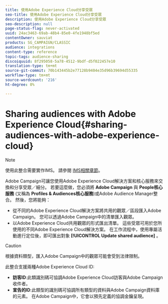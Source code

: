```yaml
---
title: 使用Adobe Experience Cloud分享受眾
seo-title: 使用Adobe Experience Cloud分享受眾
description: 使用Adobe Experience Cloud分享受眾
seo-description: null
page-status-flag: never-activated
uuid: 24ac3463-69ab-48b4-85e0-4fe1948bf5ed
contentOwner: sauviat
products: SG_CAMPAIGN/CLASSIC
audience: integrations
content-type: reference
topic-tags: audience-sharing
discoiquuid: 8f295058-5a78-4512-9bdf-d5f022457e10
translation-type: tm+mt
source-git-commit: 70b143445b2e77128b9404e35d96b39694d55335
workflow-type: tm+mt
source-wordcount: '216'
ht-degree: 0%

---
```



# Sharing audiences with Adobe Experience Cloud{#sharing-audiences-with-adobe-experience-cloud}

>[!NOTE]
>
>使用此整合需要實作IMS。 請參閱 [IMS相關章節](../../integrations/using/about-adobe-id.md)。

Adobe Campaign可讓您使用Adobe Experience Cloud解決方案和核心服務來交換和分享受眾／細分。 若要這麼做，您必須將 **Adobe Campaign** 與 **People核心服務** (又稱為 **Profiles &amp; Audiences核心服務**)或Adobe Audience Manager整合。 然後，您將能夠：

* 從不同的Adobe Experience Cloud解決方案將共用的觀眾／區段匯入Adobe Campaign。 您可以透過Adobe Campaign中的清單匯入觀眾。
* 以Adobe Experience Cloud共用觀眾的形式匯出清單。 這些受眾可用於您所使用的不同Adobe Experience Cloud解決方案。 在工作流程中，使用專屬活動進行定位後，即可匯出對象 **[!UICONTROL Update shared audience]** 。

>[!CAUTION]
>
>根據資料類型，匯入Adobe Campaign中的觀眾可能會受到法律限制。

此整合支援兩種Adobe Experience Cloud ID:

* **訪客ID**:此類識別碼可協調Adobe Experience Cloud訪客與Adobe Campaign收件者。
* **宣告的ID**:此類型的識別碼可協調所有類型的資料與Adobe Campaign資料庫的元素。 在Adobe Campaign中，它會以預先定義的協調金鑰呈現。
